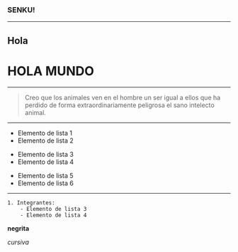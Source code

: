 ### SENKU!
---
Hola
---
HOLA MUNDO
==============
---
 > Creo que los animales ven en el hombre un ser igual a ellos que ha perdido de forma extraordinariamente peligrosa el sano intelecto animal.
---
- Elemento de lista 1
- Elemento de lista 2
* Elemento de lista 3
* Elemento de lista 4
+ Elemento de lista 5
+ Elemento de lista 6

---
~~~
1. Integrantes:
    - Elemento de lista 3
    - Elemento de lista 4
~~~

**negrita**

*cursiva*
